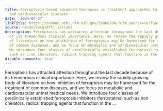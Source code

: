 ```yaml
---
title: Ferroptosis-based advanced therapies as treatment approaches for metabolic
  and cardiovascular diseases
date: '2024-07-27'
linkTitle: https://pubmed.ncbi.nlm.nih.gov/39068204/?utm_source=curl&utm_medium=rss&utm_campaign=pubmed-2&utm_content=1FakS-2QOkCT8HsMOQP1bCRQ4YzyumYOmxmF0moLsQ3dFB1E9V&fc=20220326224207&ff=20240728181146&v=2.18.0.post9+e462414
source: heidelberg[Affiliation]
description: Ferroptosis has attracted attention throughout the last decade because
  of its tremendous clinical importance. Here, we review the rapidly growing body
  of literature on how inhibition of ferroptosis may be harnessed for the treatment
  of common diseases, and we focus on metabolic and cardiovascular unmet medical needs.
  We introduce four classes of preclinically established ferroptosis inhibitors (ferrostatins)
  such as iron chelators, radical trapping agents that function in the ...
disable_comments: true
---
```

Ferroptosis has attracted attention throughout the last decade because of its tremendous clinical importance. Here, we review the rapidly growing body of literature on how inhibition of ferroptosis may be harnessed for the treatment of common diseases, and we focus on metabolic and cardiovascular unmet medical needs. We introduce four classes of preclinically established ferroptosis inhibitors (ferrostatins) such as iron chelators, radical trapping agents that function in the ...